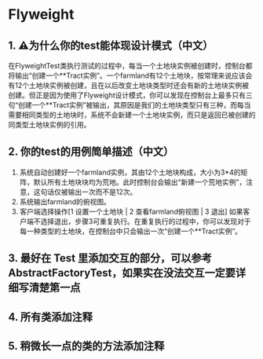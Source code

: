 #  Flyweight



## 1. ⚠️为什么你的test能体现设计模式（中文）

在FlyweightTest类执行测试的过程中，每当一个土地块实例被创建时，控制台都将输出“创建一个**Tract实例”。一个farmland有12个土地块，按常理来说应该会有12个土地块实例被创建，且在以后改变土地块类型时还会有新的土地块实例被创建。但正是因为使用了Flyweight设计模式，你可以发现在控制台上最多只有三句“创建一个\*\*Tract实例”被输出，其原因是我们的土地块类型只有三种，而每当需要相同类型的土地块时，系统不会新建一个土地块实例，而只是返回已被创建的同类型土地块实例的引用。

## 2. 你的test的用例简单描述（中文）

1. 系统自动创建好一个farmland实例，其由12个土地块构成，大小为3*4的矩阵，默认所有土地块块均为荒地。此时控制台会输出“新建一个荒地实例”，注意，这句话仅被输出一次而不是12次。
2. 系统输出farmland的俯视图。
3. 客户端选择操作[1 设置一个土地块 | 2 查看farmland俯视图 | 3 退出] 如果客户端不选择退出，步骤3可重复执行。在重复执行的过程中，你可以发现对于每一种类型的土地块，在控制台中只会输出一次“创建一个**Tract实例”。

## 3. 最好在 Test 里添加交互的部分，可以参考AbstractFactoryTest，如果实在没法交互一定要详细写清楚第一点

## 4. 所有类添加注释

## 5. 稍微长一点的类的方法添加注释